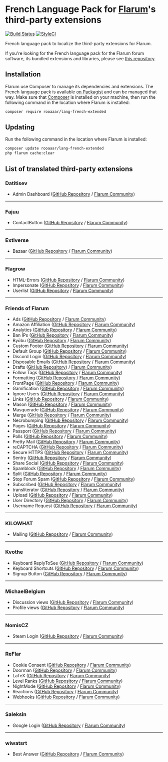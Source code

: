 # French Language Pack for [Flarum](https://flarum.org/)'s third-party extensions

[![Build Status](https://travis-ci.org/rooaaar/lang-french-extended.svg?branch=master)](https://travis-ci.org/rooaaar/lang-french-extended) [![StyleCI](https://styleci.io/repos/186357907/shield?style=flat&branch=master)](https://styleci.io/repos/186357907)

French language pack to localize the third-party extensions for Flarum.

If you're looking for the French language pack for the Flarum forum software, its bundled extensions and libraries, please see [this repository](https://github.com/milescellar/lang-french).

## Installation

Flarum use Composer to manage its dependencies and extensions. The French language pack is available [on Packagist](https://packagist.org/packages/rooaaar/lang-french-extended) and can be managed that way. Make sure that [Composer](https://getcomposer.org/) is installed on your machine, then run the following command in the location where Flarum is installed:

```bash
composer require rooaaar/lang-french-extended
```

## Updating

Run the following command in the location where Flarum is installed:

```bash
composer update rooaaar/lang-french-extended
php flarum cache:clear
```

## List of translated third-party extensions


### Datitisev

 - Admin Dashboard ([GitHub Repository](https://github.com/datitisev/flarum-ext-dashboard) / [Flarum Community](https://discuss.flarum.org/d/2958-datitisev-admin-dashboard))


---
### Fajuu

 - ContactButton ([GitHub Repository](https://github.com/Fajuu/ContactButton) / [Flarum Community](https://discuss.flarum.org/d/18228-contact-button))



---
### Extiverse

 - Bazaar ([GitHub Repository](https://github.com/extiverse/bazaar/) / [Flarum Community](https://discuss.flarum.org/d/5151))



---
### Flagrow
 - HTML-Errors ([GitHub Repository](https://github.com/flagrow/html-errors) / [Flarum Community](https://discuss.flarum.org/d/10784-custom-html-error-pages))
 - Impersonate ([GitHub Repository](https://github.com/flagrow/impersonate) / [Flarum Community](https://discuss.flarum.org/d/9868-flagrow-impersonate-login-as-other-users))
 - Userlist ([GitHub Repository](https://github.com/flagrow/users-list/) / [Flarum Community](https://discuss.flarum.org/d/6009-flagrow-users-list-review-and-mass-mail-users-of-your-forum))



---
### Friends of Flarum

 - Ads ([GitHub Repository](https://github.com/FriendsOfFlarum/ads) / [Flarum Community](https://discuss.flarum.org/d/4785-flagrow-ads-bombarding-your-users-with-ads-everywhere-if-you-want))
 - Amazon Affiliation ([GitHub Repository](https://github.com/FriendsOfFlarum/amazon-affiliation) / [Flarum Community](https://discuss.flarum.org/d/12389-flagrow-amazon-affiliation-add-your-affiliate-tag-to-links))
 - Analytics ([GitHub Repository](https://github.com/FriendsOfFlarum/analytics) / [Flarum Community](https://discuss.flarum.org/d/1983-flagrow-analytics-extension-tracking-user-visits))
 - Ban IPs ([GitHub Repository](https://github.com/FriendsOfFlarum/ban-ips) / [Flarum Community](https://discuss.flarum.org/d/20949-friendsofflarum-ban-ips))
 - Byōbu ([GitHub Repository](https://github.com/FriendsOfFlarum/byobu) / [Flarum Community](https://discuss.flarum.org/d/4762-flagrow-by-bu-well-integrated-advanced-private-discussions))
 - Custom Footer ([GitHub Repository](https://github.com/FriendsOfFlarum/custom-footer) / [Flarum Community](https://discuss.flarum.org/d/17774-friendsofflarum-custom-footer))
 - Default Group ([GitHub Repository](https://github.com/FriendsOfFlarum/default-group) / [Flarum Community](https://discuss.flarum.org/d/18158-friendsofflarum-default-group))
 - Discord Login ([GitHub Repository](https://github.com/FriendsOfFlarum/auth-discord) / [Flarum Community](https://discuss.flarum.org/d/20184-friendsofflarum-discord-login))
 - Disposable Emails ([GitHub Repository](https://github.com/FriendsOfFlarum/disposable-emails) / [Flarum Community](https://discuss.flarum.org/d/20457-friendsofflarum-disposable-emails))
 - Drafts ([GitHub Repository](https://github.com/FriendsOfFlarum/drafts)) / [Flarum Community](https://discuss.flarum.org/d/20957-friendsofflarum-drafts/))
 - Follow Tags ([GitHub Repository](https://github.com/FriendsOfFlarum/follow-tags) / [Flarum Community](https://discuss.flarum.org/d/20525-friendsofflarum-follow-tags))
 - Formatting ([GitHub Repository](https://github.com/FriendsOfFlarum/formatting) / [Flarum Community](https://discuss.flarum.org/d/17770-friendsofflarum-formatting))
 - FrontPage ([GitHub Repository](https://github.com/FriendsOfFlarum/frontpage) / [Flarum Community](https://discuss.flarum.org/d/19256-friendsofflarum-frontpage))
 - Gamification ([GitHub Repository](https://github.com/FriendsOfFlarum/gamification) / [Flarum Community](https://discuss.flarum.org/d/20671-friendsofflarum-gamification))
 - Ignore Users ([GitHub Repository](https://github.com/FriendsOfFlarum/ignore-users) / [Flarum Community](https://discuss.flarum.org/d/20681-friendsofflarum-ignore-users))
 - Links ([GitHub Repository](https://github.com/FriendsOfFlarum/links/) / [Flarum Community](https://discuss.flarum.org/d/18335-friendsofflarum-links))
 - Mason ([GitHub Repository](https://github.com/FriendsOfFlarum/mason) / [Flarum Community](https://discuss.flarum.org/d/7028-flagrow-mason-the-discussion-custom-fields-builder))
 - Masquerade ([GitHub Repository](https://github.com/FriendsOfFlarum/masquerade) / [Flarum Community](https://discuss.flarum.org/d/5791-masquerade-by-friendsofflarum-the-user-profile-builder))
 - Merge ([GitHub Repository](https://github.com/FriendsOfFlarum/merge-discussions/) / [Flarum Community](https://discuss.flarum.org/d/19460-friendsofflarum-merge-discussions))
 - Necrobumping ([GitHub Repository](https://github.com/FriendsOfFlarum/prevent-necrobumping/) / [Flarum Community](https://discuss.flarum.org/d/18312-friendsofflarum-prevent-necrobumping))
 - Pages ([GitHub Repository](https://github.com/FriendsOfFlarum/pages) / [Flarum Community](https://discuss.flarum.org/d/18301-friendsofflarum-pages))
 - Passport ([GitHub Repository](https://github.com/FriendsOfFlarum/passport) / [Flarum Community](https://discuss.flarum.org/d/5203-flagrow-passport-the-laravel-passport-oauth-extension))
 - Polls ([GitHub Repository](https://github.com/FriendsOfFlarum/polls/) / [Flarum Community](https://discuss.flarum.org/d/9762-poll))
 - Pretty Mail ([GitHub Repository](https://github.com/FriendsOfFlarum/pretty-mail) / [Flarum Community](https://discuss.flarum.org/d/11178-friendsofflarum-pretty-mail/))
 - reCAPTCHA ([GitHub Repository](https://github.com/FriendsOfFlarum/recaptcha) / [Flarum Community](https://discuss.flarum.org/d/18399-friendsofflarum-recaptcha))
 - Secure HTTPS ([GitHub Repository](https://github.com/FriendsOfFlarum/secure-https) / [Flarum Community](https://discuss.flarum.org/d/17771-friendsofflarum-secure-https))
 - Sentry ([GitHub Repository](https://github.com/FriendsOfFlarum/sentry) / [Flarum Community](https://discuss.flarum.org/d/18089-friendsofflarum-sentry))
 - Share Social ([GitHub Repository](https://github.com/FriendsOfFlarum/share-social) / [Flarum Community](https://discuss.flarum.org/d/20401-friendsofflarum-share-social))
 - Spamblock ([GitHub Repository](https://github.com/FriendsOfFlarum/spamblock) / [Flarum Community](https://discuss.flarum.org/d/17772-friendsofflarum-spamblock))
 - Split ([GitHub Repository](https://github.com/FriendsOfFlarum/split) / [Flarum Community](https://discuss.flarum.org/d/1903-flagrow-split-separates-posts-to-a-new-discussion))
 - Stop Forum Spam ([GitHub Repository](https://github.com/FriendsOfFlarum/stopforumspam) / [Flarum Community](https://discuss.flarum.org/d/17846-friendsofflarum-stopforumspam))
  - Subscribed ([GitHub Repository](https://github.com/FriendsOfFlarum/subscribed) / [Flarum Community](https://discuss.flarum.org/d/20917-friendsofflarum-subscribed/))
 - transliterator ([GitHub Repository](https://github.com/FriendsOfFlarum/transliterator) / [Flarum Community](https://discuss.flarum.org/d/18074-friendsofflarum-url-transliterator))
 - Upload ([GitHub Repository](https://github.com/FriendsOfFlarum/upload/) / [Flarum Community](https://discuss.flarum.org/d/4154-flagrow-upload-the-intelligent-file-attachment-extension))
 - User Directory ([GitHub Repository](https://github.com/FriendsOfFlarum/user-directory) / [Flarum Community](https://discuss.flarum.org/d/5682-user-directory-by-friendsofflarum))
 - Username Request ([GitHub Repository](https://github.com/FriendsOfFlarum/username-request) / [Flarum Community](https://discuss.flarum.org/d/20956-friendsofflarum-username-request))



 ---
  ### KILOWHAT

  - Mailing ([GitHub Repository](https://github.com/kilowhat/flarum-ext-mailing) / [Flarum Community](https://discuss.flarum.org/d/20443-mailing-by-kilowhat))



---
 ### Kvothe

 - Keyboard ReplyToSee ([GitHub Repository](https://github.com/oaklinq/flarum-ext-reply2see) / [Flarum Community](https://discuss.flarum.org/d/18899-reply-2-see))
 - Keyboard Shortcuts ([GitHub Repository](https://github.com/oaklinq/flarum-ext-keyboard-shortcuts) / [Flarum Community](https://discuss.flarum.org/d/19301-keyboard-shortcuts))
 - Signup Button ([GitHub Repository](https://github.com/oaklinq/flarum-signup-button) / [Flarum Community](https://discuss.flarum.org/d/18812-sign-up-button/))



---
### MichaelBelgium

 - Discussion views ([GitHub Repository](https://github.com/MichaelBelgium/flarum-discussion-views/) / [Flarum Community](https://discuss.flarum.org/d/7339-discussion-views))
 - Profile views ([GitHub Repository](https://github.com/MichaelBelgium/flarum-profile-views/) / [Flarum Community](https://discuss.flarum.org/d/7596-profile-views))



 ---
### NomisCZ

 - Steam Login ([GitHub Repository](https://github.com/NomisCZ/flarum-ext-auth-steam) / [Flarum Community](https://discuss.flarum.org/d/19750-steam-auth))

---
### ReFlar

 - Cookie Consent ([GitHub Repository](https://github.com/ReFlar/cookie-consent/) / [Flarum Community](https://discuss.flarum.org/d/10395-cookie-consent))
 - Doorman ([GitHub Repository](https://github.com/ReFlar/doorman) / [Flarum Community](https://discuss.flarum.org/d/17845-doorman-by-reflar))
 - LaTeX ([GitHub Repository](https://github.com/ReFlar/latex) / [Flarum Community](https://discuss.flarum.org/d/16176-latex-by-reflar/))
 - Level Ranks ([GitHub Repository](https://github.com/ReFlar/level-ranks) / [Flarum Community](https://discuss.flarum.org/d/15052-levels-ranks-by-reflar))
 - NightMode ([GitHub Repository](https://github.com/ReFlar/nightmode) / [Flarum Community](https://discuss.flarum.org/d/11134-night-mode-by-reflar))
 - Reactions ([GitHub Repository](https://github.com/ReFlar/reactions/) / [Flarum Community](https://discuss.flarum.org/d/6542-reactions-by-reflar))
 - Webhooks ([GitHub Repository](https://github.com/reflar/webhooks) / [Flarum Community](https://discuss.flarum.org/d/17812-webhooks-by-reflar))

 ---
 ### Saleksin

 - Google Login ([GitHub Repository](https://github.com/saleksin/flarum-auth-google) / [Flarum Community](https://discuss.flarum.org/d/18250-google-login))

 ---
 ### wiwatsrt

 - Best Answer ([GitHub Repository](https://github.com/wiwatsrt/flarum-ext-best-answer) / [Flarum Community](https://discuss.flarum.org/d/3868-select-post-best-answer))
